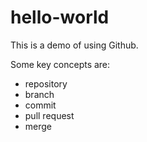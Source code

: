 # hello-world

This is a demo of using Github.

Some key concepts are: 

* repository
* branch
* commit
* pull request
* merge
